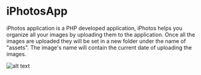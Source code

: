 # iPhotosApp
iPhotos application is a PHP developed application, iPhotos helps you organize all your images by uploading them to the application. Once all the images are uploaded they will be set in a new folder under the name of "assets". The image's name will contain the current date of uploading the images.

![alt text](https://imgur.com/a/Ki2N499)

